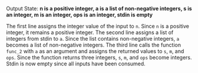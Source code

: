 Output State: **n is a positive integer, a is a list of non-negative integers, s is an integer, m is an integer, ops is an integer, stdin is empty**

The first line assigns the integer value of the input to `n`. Since `n` is a positive integer, it remains a positive integer. The second line assigns a list of integers from stdin to `a`. Since the list contains non-negative integers, `a` becomes a list of non-negative integers. The third line calls the function `func_2` with `a` as an argument and assigns the returned values to `s`, `m`, and `ops`. Since the function returns three integers, `s`, `m`, and `ops` become integers. Stdin is now empty since all inputs have been consumed.